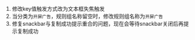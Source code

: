1. 修改key值触发方式改为文本框失焦触发
2. 当分类为`开屏广告`，规则组名称留空时，修改规则组名称为`开屏广告`
3. 修复snackbar与复制成功提示重合的问题，现在会等待snackbar关闭后再提示复制成功